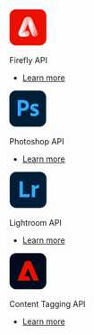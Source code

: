 <MiniProductCard slots="image, text , buttons" repeat="4" theme="lightest" inRow="4" variantsType="primary" buttonStyle="outline" className="services" />

![Forge the path to customer success](./images/Firefly_big.png)

Firefly API

- [Learn more](https://developer.adobe.com/firefly-services/docs/firefly-api/)

![Forge the path to customer success](./images/Photoshop_big.png)

Photoshop API

- [Learn more](https://developer.adobe.com/firefly-services/docs/photoshop/)

![Forge the path to customer success](./images/Lightroom_big.png)

Lightroom API

- [Learn more](https://developer.adobe.com/firefly-services/docs/lightroom/)
  
![Forge the path to customer success](./images/ContentTagging.png)

Content Tagging API

- [Learn more](https://experienceleague.adobe.com/en/docs/experience-platform/intelligent-services/content-commerce-ai/overview)
